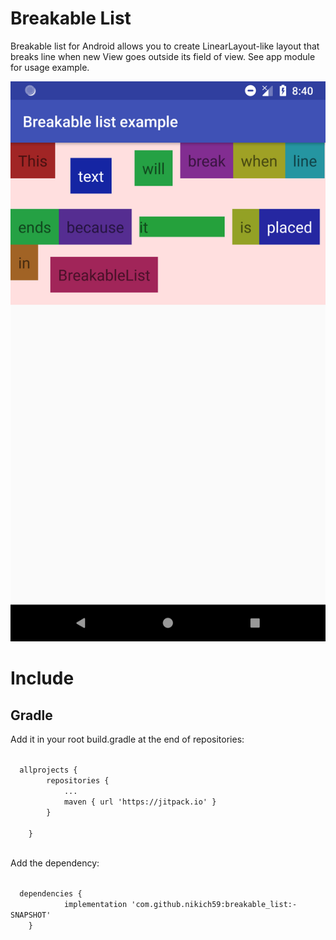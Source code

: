 # Breakable List

Breakable list for Android allows you to create LinearLayout-like layout that breaks line when new View goes outside its field of view.
See app module for usage example.

![alt text](https://github.com/nikich59/breakable_list/blob/master/Screenshot_1555538865.png)

# Include

## Gradle
Add it in your root build.gradle at the end of repositories:

<code>
  allprojects {  
		repositories {  
			...  
			maven { url 'https://jitpack.io' }  
		}<br/>
	}
  </code>

Add the dependency:

<code>
  dependencies {  
	        implementation 'com.github.nikich59:breakable_list:-SNAPSHOT'  
	}
</code>

